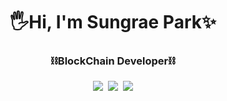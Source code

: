 <h1 align="center">🖐️Hi, I'm Sungrae Park✨</h1>
<h3 align="center">⛓️BlockChain Developer⛓️</h3>

<p align="center">
<img src="https://img.shields.io/badge/Python-3766AB?style=flat-square&logo=Python&logoColor=white"/></a>&nbsp <img src="https://img.shields.io/badge/C-E6E6FA?style=flat-square&logo=c&logoColor=BLACK"/></a>&nbsp <img src="https://img.shields.io/badge/Solidity-191970?style=flat-square&logo=solidity&logoColor=white"/></a>
</p>